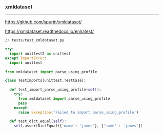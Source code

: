 ### xmldataset
---
https://github.com/spurin/xmldataset/

https://xmldataset.readthedocs.io/en/latest/

```py
// tests/test_xmldataset.py

try:
  import unittest2 as unittest
except ImportError:
  import unittest
  
from xmldataset import parse_using_profile

class TestImports(unittest.TestCase):
  
  def test_import_parse_using_profile(self):
    try:
      from xmldataset import parse_using_profile
      pass
    except:
      raise Exception('Failed to import parse_using_profile')
  
  def test_dict_equal(self):
    self.assertDictEqual({'name': 'james'}, {'name' : 'james'})


```

```
```

```
```


